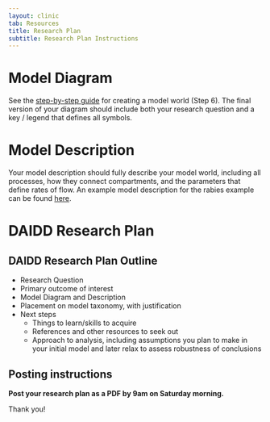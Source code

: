 ```yaml
---
layout: clinic
tab: Resources
title: Research Plan
subtitle: Research Plan Instructions
---
```


# Model Diagram

See the [step-by-step guide](./modelWorld) for creating a model world (Step 6). The final version of your diagram should include both your research question and a key / legend that defines all symbols.

# Model Description

Your model description should fully describe your model world, including all processes, how they connect compartments, and the parameters that define rates of flow. An example model description for the rabies example can be found [here](./modelDescription).

# DAIDD Research Plan

## DAIDD Research Plan Outline

- Research Question
- Primary outcome of interest
- Model Diagram and Description
- Placement on model taxonomy, with justification
- Next steps
    - Things to learn/skills to acquire
    - References and other resources to seek out
    - Approach to analysis, including assumptions you plan to make in your initial model and later relax to assess robustness of conclusions

## Posting instructions

**Post your research plan as a PDF by 9am on Saturday morning.**

Thank you!
